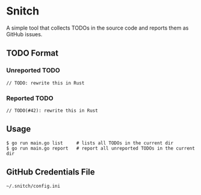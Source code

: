# Snitch

A simple tool that collects TODOs in the source code and reports them as GitHub issues.

## TODO Format

### Unreported TODO

```
// TODO: rewrite this in Rust
```

### Reported TODO

```
// TODO(#42): rewrite this in Rust
```

## Usage

```
$ go run main.go list     # lists all TODOs in the current dir
$ go run main.go report   # report all unreported TODOs in the current dir
```

## GitHub Credentials File

`~/.snitch/config.ini`
